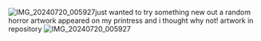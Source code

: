![IMG_20240720_005927](https://github.com/user-attachments/assets/45b25d8f-787e-467d-8d38-9ef70e38be75)just wanted to try something new out 
a random horror artwork appeared on my printress and i thought why not! 
artwork in repository 
![IMG_20240720_005927](https://github.com/user-attachments/assets/5578eb68-ae1f-4132-aff0-93bab858708f)

